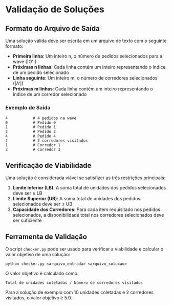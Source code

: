 # Validação de Soluções

## Formato do Arquivo de Saída

Uma solução válida deve ser escrita em um arquivo de texto com o seguinte formato:

- **Primeira linha**: Um inteiro n, o número de pedidos selecionados para a wave (|O'|)
- **Próximas n linhas**: Cada linha contém um inteiro representando o índice de um pedido selecionado
- **Linha seguinte**: Um inteiro m, o número de corredores selecionados (|A'|)
- **Próximas m linhas**: Cada linha contém um inteiro representando o índice de um corredor selecionado

### Exemplo de Saída
```
4           # 4 pedidos na wave
0           # Pedido 0
1           # Pedido 1
2           # Pedido 2
4           # Pedido 4
2           # 2 corredores visitados
1           # Corredor 1
3           # Corredor 3
```

## Verificação de Viabilidade

Uma solução é considerada viável se satisfizer as três restrições principais:

1. **Limite Inferior (LB)**: A soma total de unidades dos pedidos selecionados deve ser ≥ LB
2. **Limite Superior (UB)**: A soma total de unidades dos pedidos selecionados deve ser ≤ UB
3. **Capacidade dos Corredores**: Para cada item requisitado nos pedidos selecionados, a disponibilidade total nos corredores selecionados deve ser suficiente

## Ferramenta de Validação

O script `checker.py` pode ser usado para verificar a viabilidade e calcular o valor objetivo de uma solução:

```
python checker.py <arquivo_entrada> <arquivo_solucao>
```

O valor objetivo é calculado como:
```
Total de unidades coletadas / Número de corredores visitados
```

Para a solução de exemplo com 10 unidades coletadas e 2 corredores visitados, o valor objetivo é 5.0.